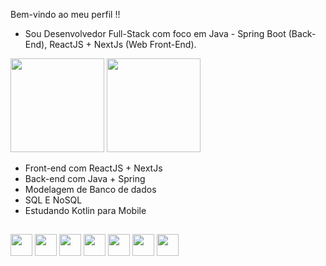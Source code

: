 Bem-vindo ao meu perfil !!

- Sou Desenvolvedor Full-Stack com foco em Java - Spring Boot (Back-End), ReactJS + NextJs (Web Front-End).

<div>
    <img height="150em" src="https://github-readme-stats-ten-gilt.vercel.app/api?username=joao31Oliveira&show_icons=true&theme=dracula&count_private=true">
    <img height="150em" src="https://github-readme-stats-ten-gilt.vercel.app/api/top-langs/?username=joao31Oliveira&layout=compact&theme=dracula">
</div>

<div>
</div>

<ul>
      <li>Front-end com ReactJS + NextJs</li>
      <li>Back-end com Java + Spring</li>
      <li>Modelagem de Banco de dados</li>
       <li>SQL E NoSQL</li>
      <li>Estudando Kotlin para Mobile</li>
  </ul>
  
  ##
<div>
    <img height='35em' src="https://cdn.worldvectorlogo.com/logos/logo-javascript.svg">
    <img height='35em' src="https://cdn.worldvectorlogo.com/logos/typescript.svg">
    <img height='35em' src="https://cdn.worldvectorlogo.com/logos/react-2.svg">
    <img height='35em' src='https://cdn.worldvectorlogo.com/logos/java-4.svg'>
    <img height='35em' src='https://cdn.worldvectorlogo.com/logos/spring-3.svg'>
    <img height='35em' src='https://cdn.worldvectorlogo.com/logos/kotlin-1.svg'>
    <img height='35em' src="https://cdn.jsdelivr.net/gh/devicons/devicon/icons/c/c-original.svg" />
  </div>
 
